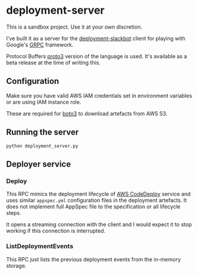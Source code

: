 # deployment-server

This is a sandbox project. Use it at your own discretion.

I've built it as a server for the [deployment-slackbot](https://github.com/markosamuli/deployment-slackbot) client for
playing with Google's [GRPC](http://www.grpc.io/) framework.

Protocol Buffers [proto3](https://developers.google.com/protocol-buffers/docs/proto3) version of the language is used. It's available as a beta release at the time of writing this.

## Configuration

Make sure you have valid AWS IAM credentials set in environment variables or are using IAM instance role.

These are required for [boto3](https://github.com/boto/boto3) to download artefacts from AWS S3.

## Running the server

```
python deployment_server.py
```

## Deployer service

### Deploy

This RPC mimics the deployment lifecycle of [AWS CodeDeploy](https://aws.amazon.com/documentation/codedeploy/) service and
uses similar `appspec.yml` configuration files in the deployment artefacts. It does not implement full AppSpec file to
the specification or all lifecycle steps.

It opens a streaming connection with the client and I would expect it to stop working if this
connection is interrupted.

### ListDeploymentEvents

This RPC just lists the previous deployment events from the in-memory storage.
